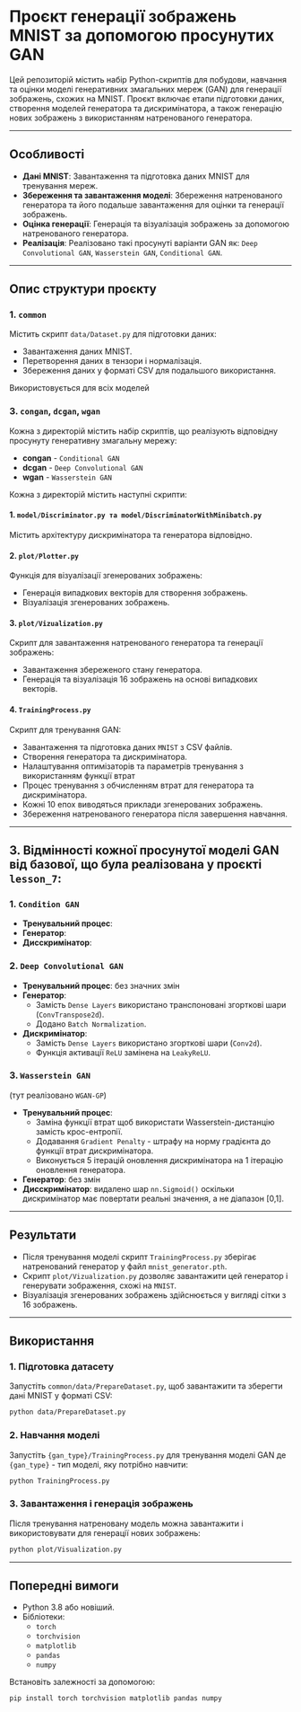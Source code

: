
# Проєкт генерації зображень MNIST за допомогою просунутих GAN

Цей репозиторій містить набір Python-скриптів для побудови, навчання та оцінки моделі генеративних змагальних мереж (GAN) для генерації зображень, схожих на MNIST. Проєкт включає етапи підготовки даних, створення моделей генератора та дискримінатора, а також генерацію нових зображень з використанням натренованого генератора.

---

## Особливості

- **Дані MNIST**: Завантаження та підготовка даних MNIST для тренування мереж.
- **Збереження та завантаження моделі**: Збереження натренованого генератора та його подальше завантаження для оцінки та генерації зображень.
- **Оцінка генерації**: Генерація та візуалізація зображень за допомогою натренованого генератора.
- **Реалізація**: Реалізовано такі просунуті варіанти GAN як: `Deep Convolutional GAN`, `Wasserstein GAN`, `Conditional GAN`.  

---

## Опис структури проєкту

### 1. `common`
Містить скрипт `data/Dataset.py` для підготовки даних:
- Завантаження даних MNIST.
- Перетворення даних в тензори і нормалізація.
- Збереження даних у форматі CSV для подальшого використання.

Використовується для всіх моделей

### 3. `congan`, `dcgan`, `wgan`
Кожна з директорій містить набір скриптів, що реалізують відповідну просунуту генеративну змагальну мережу:
 - **congan** - `Conditional GAN`
 - **dcgan** - `Deep Convolutional GAN`
 - **wgan** - `Wasserstein GAN`

Кожна з директорій містить наступні скрипти:
#### 1. **`model/Discriminator.py та model/DiscriminatorWithMinibatch.py`**
Містить архітектуру дискримінатора та генератора відповідно.
#### 2. **`plot/Plotter.py`**
Функція для візуалізації згенерованих зображень:
- Генерація випадкових векторів для створення зображень.
- Візуалізація згенерованих зображень.
#### 3. **`plot/Vizualization.py`**
Скрипт для завантаження натренованого генератора та генерації зображень:
- Завантаження збереженого стану генератора.
- Генерація та візуалізація 16 зображень на основі випадкових векторів.
#### 4. **`TrainingProcess.py`**
Скрипт для тренування GAN:
- Завантаження та підготовка даних `MNIST` з CSV файлів.
- Створення генератора та дискримінатора.
- Налаштування оптимізаторів та параметрів тренування з використанням функції втрат
- Процес тренування з обчисленням втрат для генератора та дискримінатора.
- Кожні 10 епох виводяться приклади згенерованих зображень.
- Збереження натренованого генератора після завершення навчання.

---

## 3. Відмінності кожної просунутої моделі GAN від базової, що була реалізована у проєкті `lesson_7`:
### 1. **`Condition GAN`**
 - **Тренувальний процес**:
 - **Генератор**:
 - **Дисскримінатор**:
### 2. **`Deep Convolutional GAN`**
 - **Тренувальний процес**: без значних змін
 - **Генератор**: 
   - Замість `Dense Layers` використано транспоновані згорткові шари (`ConvTranspose2d`).
   - Додано `Batch Normalization`.
 - **Дискримінатор**: 
   - Замість `Dense Layers` використано згорткові шари (`Conv2d`). 
   - Функція активації `ReLU` замінена на `LeakyReLU`.
### 3. **`Wasserstein GAN`**
(тут реалізовано `WGAN-GP`)
 - **Тренувальний процес**: 
   - Заміна функції втрат щоб використати Wasserstein-дистанцію замість крос-ентропії.
   - Додавання `Gradient Penalty` - штрафу на норму градієнта до функції втрат дискримінатора.
   - Виконується 5 ітерацій оновлення дискримінатора на 1 ітерацію оновлення генератора.
 - **Генератор**: без змін
 - **Дисскримінатор**: видалено шар `nn.Sigmoid()` оскільки дискримінатор має повертати реальні значення, а не діапазон [0,1].

---

## Результати

- Після тренування моделі скрипт `TrainingProcess.py` зберігає натренований генератор у файл `mnist_generator.pth`.
- Скрипт `plot/Vizualization.py` дозволяє завантажити цей генератор і генерувати зображення, схожі на `MNIST`.
- Візуалізація згенерованих зображень здійснюється у вигляді сітки з 16 зображень.
 
---

## Використання

### 1. Підготовка датасету
Запустіть `common/data/PrepareDataset.py`, щоб завантажити та зберегти дані MNIST у форматі CSV:

```bash
python data/PrepareDataset.py
```

### 2. Навчання моделі
Запустіть `{gan_type}/TrainingProcess.py` для тренування моделі GAN де `{gan_type}` - тип моделі, яку потрібно навчити:

```bash
python TrainingProcess.py
```

### 3. Завантаження і генерація зображень
Після тренування натреновану модель можна завантажити і використовувати для генерації нових зображень:

```bash
python plot/Visualization.py
```
---

## Попередні вимоги

- Python 3.8 або новіший.
- Бібліотеки:
  - `torch`
  - `torchvision`
  - `matplotlib`
  - `pandas`
  - `numpy`

Встановіть залежності за допомогою:

```bash
pip install torch torchvision matplotlib pandas numpy
```
